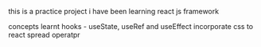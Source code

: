 this is a practice project
i have been learning react js framework

concepts learnt 
hooks - useState, useRef and useEffect
incorporate css to react
spread operatpr